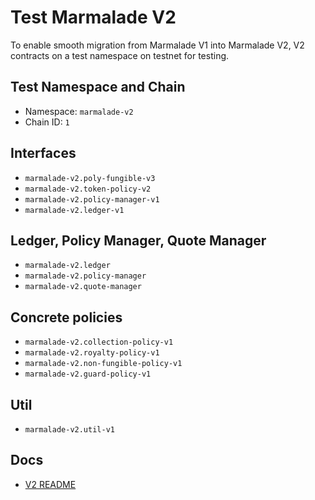 # Test Marmalade V2

To enable smooth migration from Marmalade V1 into Marmalade V2, V2 contracts on a test namespace on testnet for testing.

## Test Namespace and Chain

- Namespace: `marmalade-v2`
- Chain ID: `1`

## Interfaces

- `marmalade-v2.poly-fungible-v3`
- `marmalade-v2.token-policy-v2`
- `marmalade-v2.policy-manager-v1`
- `marmalade-v2.ledger-v1`

## Ledger, Policy Manager, Quote Manager

- `marmalade-v2.ledger`
- `marmalade-v2.policy-manager`
- `marmalade-v2.quote-manager`

## Concrete policies

- `marmalade-v2.collection-policy-v1`
- `marmalade-v2.royalty-policy-v1`
- `marmalade-v2.non-fungible-policy-v1`
- `marmalade-v2.guard-policy-v1`

## Util

- `marmalade-v2.util-v1`

## Docs

- [V2 README](./README.md)
